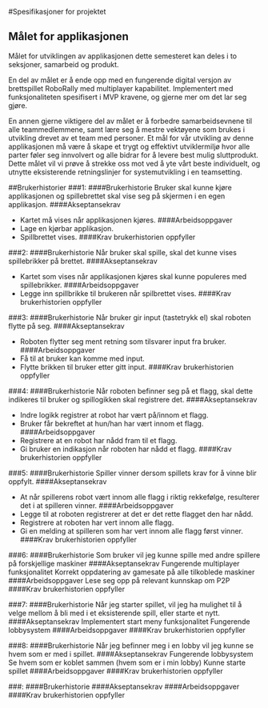 #Spesifikasjoner for projektet

## Målet for applikasjonen
Målet for utviklingen av applikasjonen dette semesteret kan deles i to seksjoner, samarbeid og produkt.

En del av målet er å ende opp med en fungerende digital versjon av brettspillet RoboRally med multiplayer kapabilitet. Implementert med
funksjonaliteten spesifisert i MVP kravene, og gjerne mer om det lar seg gjøre. 

En annen gjerne viktigere del av målet er å forbedre samarbeidsevnene til alle teammedlemmene, samt lære seg å mestre vektøyene som brukes 
i utvikling drevet av et team med personer. Et mål for vår utvikling av denne applikasjonen må være å skape et trygt og effektivt 
utviklermiljø hvor alle parter føler seg innvolvert og alle bidrar for å levere best mulig sluttprodukt. Dette målet vil vi prøve å
strekke oss mot ved å yte vårt beste individuelt, og utnytte eksisterende retningslinjer for systemutvikling i en teamsetting.

##Brukerhistorier
###1: 
####Brukerhistorie
Bruker skal kunne kjøre applikasjonen og spillebrettet skal vise seg på skjermen i en egen applikasjon.
####Akseptansekrav
- Kartet må vises når applikasjonen kjøres.
####Arbeidsoppgaver
- Lage en kjørbar applikasjon.
- Spillbrettet vises.
####Krav brukerhistorien oppfyller


###2:
####Brukerhistorie
Når bruker skal spille, skal det kunne vises spillebrikker på brettet.
####Akseptansekrav
- Kartet som vises når applikasjonen kjøres skal kunne populeres med spillebrikker.
####Arbeidsoppgaver
- Legge inn spillbrikke til brukeren når spilbrettet vises.
####Krav brukerhistorien oppfyller


###3:
####Brukerhistorie
Når bruker gir input (tastetrykk el) skal roboten flytte på seg.
####Akseptansekrav
- Roboten flytter seg ment retning som tilsvarer input fra bruker.
####Arbeidsoppgaver
- Få til at bruker kan komme med input.
- Flytte brikken til bruker etter gitt input.
####Krav brukerhistorien oppfyller


###4:
####Brukerhistorie
Når roboten befinner seg på et flagg, skal dette indikeres til bruker og spillogikken skal registrere det.
####Akseptansekrav
- Indre logikk registrer at robot har vært på/innom et flagg.
- Bruker får bekreftet at hun/han har vært innom et flagg.
####Arbeidsoppgaver
- Registrere at en robot har nådd fram til et flagg.
- Gi bruker en indikasjon når roboten har nådd et flagg.
####Krav brukerhistorien oppfyller


###5:
####Brukerhistorie
Spiller vinner dersom spillets krav for å vinne blir oppfylt.
####Akseptansekrav
- At når spillerens robot vært innom alle flagg i riktig rekkefølge, resulterer det i at spilleren vinner.
####Arbeidsoppgaver
- Legge til at roboten registrerer at det er det rette flagget den har nådd.
- Registrere at roboten har vert innom alle flagg.
- Gi en melding at spilleren som har vert innom alle flagg først vinner.
####Krav brukerhistorien oppfyller


###6:
####Brukerhistorie
Som bruker vil jeg kunne spille med andre spillere på forskjellige maskiner
####Akseptansekrav
Fungerende multiplayer funksjonalitet
Korrekt oppdatering av gamesate på alle tilkoblede maskiner
####Arbeidsoppgaver
Lese seg opp på relevant kunnskap om P2P
####Krav brukerhistorien oppfyller

###7:
####Brukerhistorie
Når jeg starter spillet, vil jeg ha mulighet til å velge mellom å bli med i et 
eksisterende spill, eller starte et nytt.
####Akseptansekrav
Implementert start meny funksjonalitet
Fungerende lobbysystem
####Arbeidsoppgaver
####Krav brukerhistorien oppfyller

###8:
####Brukerhistorie
Når jeg befinner meg i en lobby vil jeg kunne se hvem som er med i spillet.
####Akseptansekrav
Fungerende lobbysystem
Se hvem som er koblet sammen (hvem som er i min lobby)
Kunne starte spillet
####Arbeidsoppgaver
####Krav brukerhistorien oppfyller

###:
####Brukerhistorie
####Akseptansekrav
####Arbeidsoppgaver
####Krav brukerhistorien oppfyller
